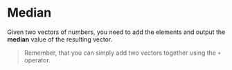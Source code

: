 # Median

Given two vectors of numbers, you need to add the elements and output the **median** value of the resulting vector.

>Remember, that you can simply add two vectors together using the `+` operator.